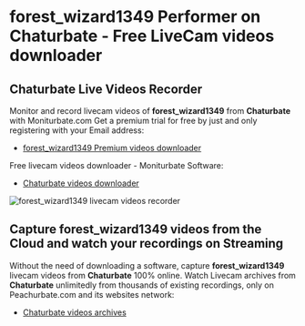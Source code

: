 # forest_wizard1349 Performer on Chaturbate - Free LiveCam videos downloader

## Chaturbate Live Videos Recorder

Monitor and record livecam videos of **forest_wizard1349** from **Chaturbate** with Moniturbate.com
Get a premium trial for free by just and only registering with your Email address:
* [forest_wizard1349 Premium videos downloader](https://moniturbate.com/request-demo-licence-key.html)

Free livecam videos downloader - Moniturbate Software:
* [Chaturbate videos downloader](https://moniturbate.com/moniturbate-download-software.html)

![forest_wizard1349 livecam videos recorder](https://peachurnet.com/templates/moniturbate-software.png)


## Capture forest_wizard1349 videos from the Cloud and watch your recordings on Streaming

Without the need of downloading a software, capture **forest_wizard1349** livecam videos from **Chaturbate** 100% online.
Watch Livecam archives from **Chaturbate** unlimitedly from thousands of existing recordings, only on Peachurbate.com and its websites network:
* [Chaturbate videos archives](https://peachurnet.com/)